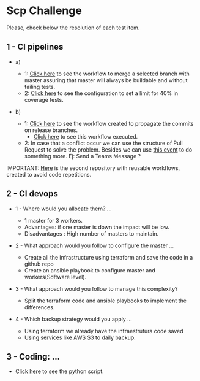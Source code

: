 # Scp Challenge

Please, check below the resolution of each test item.




## 1 - CI pipelines 

  - a)
    - 1: [Click here](https://github.com/jeremiasrg/Scp-challenge/blob/master/.github/workflows/OnPR.yaml) to see the workflow to merge a selected branch with master assuring that master will always be buildable and without failing tests.
    - 2: [Click here](https://github.com/jeremiasrg/Scp-challenge/blob/master/app/build.gradle#L54) to see the configuration to set a limit for 40% in coverage tests.
  
  - b)
    - 1: [Click here](https://github.com/jeremiasrg/Scp-challenge/blob/master/.github/workflows/AutoMergeReleases.yaml) to see the workflow created to propagate the commits on release branches.
      - [Click here](https://github.com/jeremiasrg/Scp-challenge/actions/runs/2335338666) to see this workflow executed. 
    - 2: In case that a conflict occur we can use the structure of Pull Request to solve the problem. 
    Besides we can use [this event](https://github.com/jeremiasrg/workflows/blob/main/.github/workflows/AutoMergeReleases.yaml#L20) to do something more. Ej: Send a Teams Message ?
    
IMPORTANT: [Here](https://github.com/jeremiasrg/workflows/tree/main/.github/workflows) is the second repository with reusable workflows, created to avoid code repetitions.  
## 2 - CI devops

  - 1 - Where would you allocate them? ...
    - 1 master for 3 workers. 
    - Advantages: if one master is down the impact will be low.
    - Disadvantages : High number of masters to maintain.

  - 2 - What approach would you follow to configure the master ...
    - Create all the infrastructure using terraform and save the code in a github repo
    - Create an ansible playbook to configure master and workers(Software level).


  - 3 - What approach would you follow to manage this complexity?
    - Split the terraform code and ansible playbooks to implement the differences.

  - 4 - Which backup strategy would you apply ...
    - Using terraform we already have the infraestrutura code saved
    - Using services like AWS S3 to daily backup.

## 3 - Coding: ...

  - [Click here](https://github.com/jeremiasrg/Scp-challenge/blob/master/challenge-3/BuildTimeByPhases.py) to see the python script. 